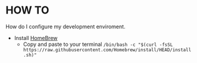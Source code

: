 # HOW TO

How do I configure my development enviroment.


- Install [HomeBrew](https://github.com/Homebrew)
  - Copy and paste to your terminal
  `/bin/bash -c "$(curl -fsSL https://raw.githubusercontent.com/Homebrew/install/HEAD/install.sh)"`
